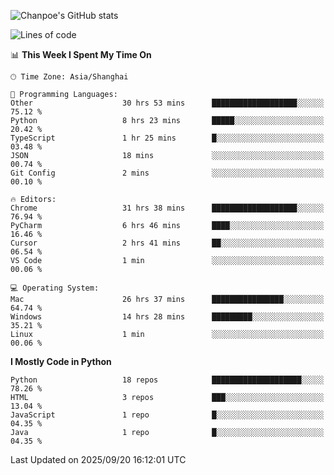 ![Chanpoe's GitHub stats](https://github-readme-stats.vercel.app/api?username=Chanpoe&show_icons=true&count_private=true&theme=cobalt)

<!--START_SECTION:waka-->
![Lines of code](https://img.shields.io/badge/From%20Hello%20World%20I%27ve%20Written-1.9%20million%20lines%20of%20code-blue)

📊 **This Week I Spent My Time On** 

```text
🕑︎ Time Zone: Asia/Shanghai

💬 Programming Languages: 
Other                    30 hrs 53 mins      ███████████████████░░░░░░   75.12 % 
Python                   8 hrs 23 mins       █████░░░░░░░░░░░░░░░░░░░░   20.42 % 
TypeScript               1 hr 25 mins        █░░░░░░░░░░░░░░░░░░░░░░░░   03.48 % 
JSON                     18 mins             ░░░░░░░░░░░░░░░░░░░░░░░░░   00.74 % 
Git Config               2 mins              ░░░░░░░░░░░░░░░░░░░░░░░░░   00.10 % 

🔥 Editors: 
Chrome                   31 hrs 38 mins      ███████████████████░░░░░░   76.94 % 
PyCharm                  6 hrs 46 mins       ████░░░░░░░░░░░░░░░░░░░░░   16.46 % 
Cursor                   2 hrs 41 mins       ██░░░░░░░░░░░░░░░░░░░░░░░   06.54 % 
VS Code                  1 min               ░░░░░░░░░░░░░░░░░░░░░░░░░   00.06 % 

💻 Operating System: 
Mac                      26 hrs 37 mins      ████████████████░░░░░░░░░   64.74 % 
Windows                  14 hrs 28 mins      █████████░░░░░░░░░░░░░░░░   35.21 % 
Linux                    1 min               ░░░░░░░░░░░░░░░░░░░░░░░░░   00.06 % 
```

**I Mostly Code in Python** 

```text
Python                   18 repos            ████████████████████░░░░░   78.26 % 
HTML                     3 repos             ███░░░░░░░░░░░░░░░░░░░░░░   13.04 % 
JavaScript               1 repo              █░░░░░░░░░░░░░░░░░░░░░░░░   04.35 % 
Java                     1 repo              █░░░░░░░░░░░░░░░░░░░░░░░░   04.35 % 
```




 Last Updated on 2025/09/20 16:12:01 UTC
<!--END_SECTION:waka-->
